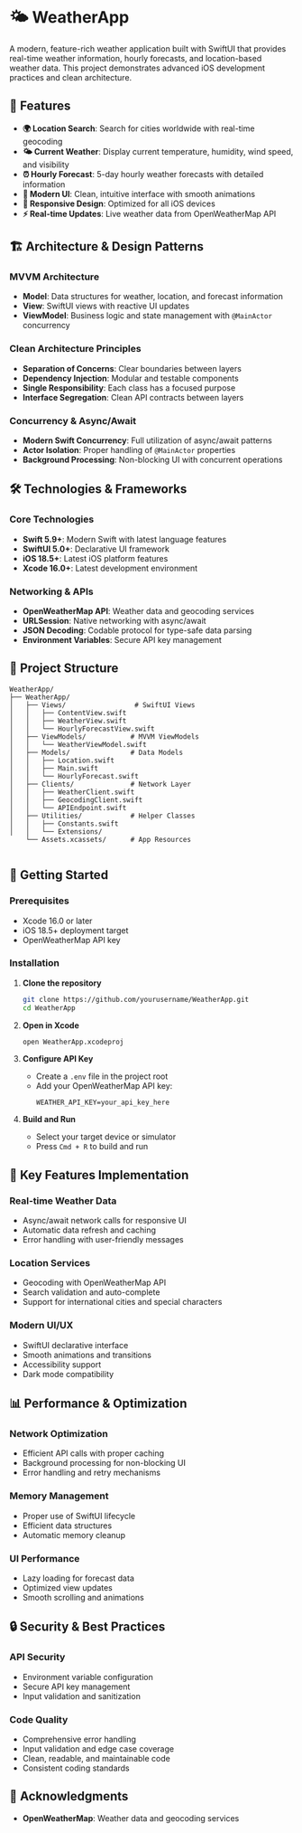 # 🌤️ WeatherApp

A modern, feature-rich weather application built with SwiftUI that provides real-time weather information, hourly forecasts, and location-based weather data. This project demonstrates advanced iOS development practices and clean architecture.


## 📱 Features

- **🌍 Location Search**: Search for cities worldwide with real-time geocoding
- **🌤️ Current Weather**: Display current temperature, humidity, wind speed, and visibility
- **⏰ Hourly Forecast**: 5-day hourly weather forecasts with detailed information
- **🎨 Modern UI**: Clean, intuitive interface with smooth animations
- **📱 Responsive Design**: Optimized for all iOS devices
- **⚡ Real-time Updates**: Live weather data from OpenWeatherMap API

## 🏗️ Architecture & Design Patterns

### MVVM Architecture
- **Model**: Data structures for weather, location, and forecast information
- **View**: SwiftUI views with reactive UI updates
- **ViewModel**: Business logic and state management with `@MainActor` concurrency

### Clean Architecture Principles
- **Separation of Concerns**: Clear boundaries between layers
- **Dependency Injection**: Modular and testable components
- **Single Responsibility**: Each class has a focused purpose
- **Interface Segregation**: Clean API contracts between layers

### Concurrency & Async/Await
- **Modern Swift Concurrency**: Full utilization of async/await patterns
- **Actor Isolation**: Proper handling of `@MainActor` properties
- **Background Processing**: Non-blocking UI with concurrent operations

## 🛠️ Technologies & Frameworks

### Core Technologies
- **Swift 5.9+**: Modern Swift with latest language features
- **SwiftUI 5.0+**: Declarative UI framework
- **iOS 18.5+**: Latest iOS platform features
- **Xcode 16.0+**: Latest development environment

### Networking & APIs
- **OpenWeatherMap API**: Weather data and geocoding services
- **URLSession**: Native networking with async/await
- **JSON Decoding**: Codable protocol for type-safe data parsing
- **Environment Variables**: Secure API key management


## 📁 Project Structure

```
WeatherApp/
├── WeatherApp/
│   ├── Views/                 # SwiftUI Views
│   │   ├── ContentView.swift
│   │   ├── WeatherView.swift
│   │   └── HourlyForecastView.swift
│   ├── ViewModels/           # MVVM ViewModels
│   │   └── WeatherViewModel.swift
│   ├── Models/               # Data Models
│   │   ├── Location.swift
│   │   ├── Main.swift
│   │   └── HourlyForecast.swift
│   ├── Clients/              # Network Layer
│   │   ├── WeatherClient.swift
│   │   ├── GeocodingClient.swift
│   │   └── APIEndpoint.swift
│   ├── Utilities/            # Helper Classes
│   │   ├── Constants.swift
│   │   └── Extensions/
    └── Assets.xcassets/      # App Resources


```

## 🚀 Getting Started

### Prerequisites
- Xcode 16.0 or later
- iOS 18.5+ deployment target
- OpenWeatherMap API key

### Installation

1. **Clone the repository**
   ```bash
   git clone https://github.com/yourusername/WeatherApp.git
   cd WeatherApp
   ```

2. **Open in Xcode**
   ```bash
   open WeatherApp.xcodeproj
   ```

3. **Configure API Key**
   - Create a `.env` file in the project root
   - Add your OpenWeatherMap API key:
     ```
     WEATHER_API_KEY=your_api_key_here
     ```

4. **Build and Run**
   - Select your target device or simulator
   - Press `Cmd + R` to build and run


## 🎯 Key Features Implementation

### Real-time Weather Data
- Async/await network calls for responsive UI
- Automatic data refresh and caching
- Error handling with user-friendly messages

### Location Services
- Geocoding with OpenWeatherMap API
- Search validation and auto-complete
- Support for international cities and special characters

### Modern UI/UX
- SwiftUI declarative interface
- Smooth animations and transitions
- Accessibility support
- Dark mode compatibility

## 📊 Performance & Optimization

### Network Optimization
- Efficient API calls with proper caching
- Background processing for non-blocking UI
- Error handling and retry mechanisms

### Memory Management
- Proper use of SwiftUI lifecycle
- Efficient data structures
- Automatic memory cleanup

### UI Performance
- Lazy loading for forecast data
- Optimized view updates
- Smooth scrolling and animations

## 🔒 Security & Best Practices

### API Security
- Environment variable configuration
- Secure API key management
- Input validation and sanitization

### Code Quality
- Comprehensive error handling
- Input validation and edge case coverage
- Clean, readable, and maintainable code
- Consistent coding standards


## 🙏 Acknowledgments

- **OpenWeatherMap**: Weather data and geocoding services
